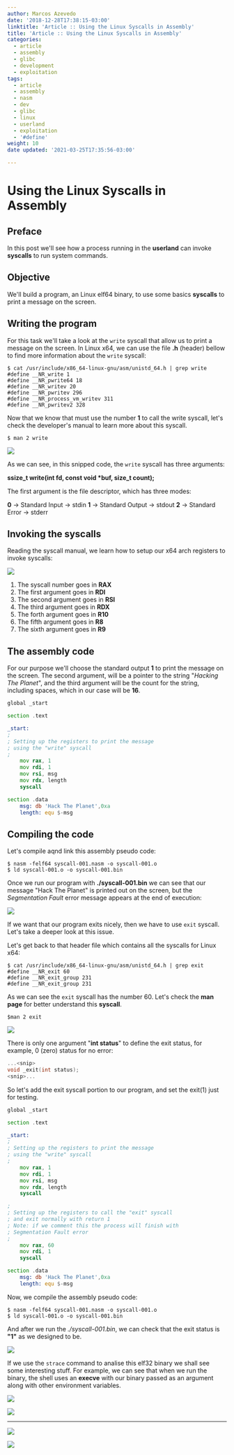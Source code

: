 ```yaml
---
author: Marcos Azevedo
date: '2018-12-28T17:38:15-03:00'
linktitle: 'Article :: Using the Linux Syscalls in Assembly'
title: 'Article :: Using the Linux Syscalls in Assembly'
categories:
  - article
  - assembly
  - glibc
  - development
  - exploitation
tags:
  - article
  - assembly
  - nasm
  - dev
  - glibc
  - linux
  - userland
  - exploitation
  - '#define'
weight: 10
date updated: '2021-03-25T17:35:56-03:00'

---
```



# Using the Linux Syscalls in Assembly
## Preface
In this post we'll see how a process running in the **userland** can invoke **syscalls** to run system commands.

## Objective
We'll build a program, an Linux elf64 binary, to use some basics **syscalls** to print a message on the screen.

## Writing the program
For this task we'll take a look at the `write` syscall that allow us to print a message on the screen.
In Linux x64, we can use the file **.h** (header) bellow to find more information about the `write` syscall:

```
$ cat /usr/include/x86_64-linux-gnu/asm/unistd_64.h | grep write
#define __NR_write 1
#define __NR_pwrite64 18
#define __NR_writev 20
#define __NR_pwritev 296
#define __NR_process_vm_writev 311
#define __NR_pwritev2 328
```

Now that we know that must use the number **1** to call the write syscall, let's check the developer's manual to learn more about this syscall.
```
$ man 2 write
```

![](../pics/write_syscall_1.png)

As we can see, in this snipped code, the `write` syscall has three arguments:

**ssize_t write(int fd, const void \*buf, size_t count);**

The first argument is the file descriptor, which has three modes:

**0** -> Standard Input -> stdin
**1** -> Standard Output -> stdout
**2** -> Standard Error -> stderr

## Invoking the syscalls
Reading the syscall manual, we learn how to setup our x64 arch registers to invoke syscalls:

![](../pics/exit_syscall_reg_1.png)

1. The syscall number goes in **RAX**
2. The first argument goes in **RDI**
3. The second argument goes in **RSI**
4. The third argument goes in **RDX**
5. The forth argument goes in **R10**
6. The fifth argument goes in **R8**
7. The sixth argument goes in **R9**


## The assembly code
For our purpose we'll choose the standard output **1** to print the message on the screen. The second argument, will be a pointer to the string "*Hacking The Planet*", and the third argument will be the count for the string, including spaces, which in our case will be **16**.

```asm
global _start

section .text

_start:
;
; Setting up the registers to print the message
; using the "write" syscall
;
	mov rax, 1
	mov rdi, 1
	mov rsi, msg
	mov rdx, length
	syscall

section .data
	msg: db 'Hack The Planet',0xa
	length: equ $-msg
```

## Compiling the code
Let's compile aqnd link this assembly pseudo code:

```
$ nasm -felf64 syscall-001.nasm -o syscall-001.o
$ ld syscall-001.o -o syscall-001.bin
```

Once we run our program with **./syscall-001.bin** we can see that our message "Hack The Planet" is printed out on the screen, but the *Segmentation Fault* error message appears at the end of execution:

![](../pics/write_syscall_2.png)


If we want that our program exits nicely, then we have to use `exit` syscall. Let's take a deeper look at this issue.

Let's get back to that header file which contains all the syscalls for Linux x64:

```
$ cat /usr/include/x86_64-linux-gnu/asm/unistd_64.h | grep exit
#define __NR_exit 60
#define __NR_exit_group 231
#define __NR_exit_group 231
```

As we can see the `exit` syscall has the number 60. Let's check the **man page** for better understand this **syscall**.

```
$man 2 exit
```

![](../pics/exit_syscall_1.png)

There is only one argument "**int status**" to define the exit status, for example, 0 (zero) status for no error:

```C
...<snip>
void _exit(int status);
<snip>...
```

So let's add the exit syscall portion to our program, and set the exit(1) just for testing.

```asm
global _start

section .text

_start:
;
; Setting up the registers to print the message
; using the "write" syscall
;
	mov rax, 1
	mov rdi, 1
	mov rsi, msg
	mov rdx, length
	syscall

;
; Setting up the registers to call the "exit" syscall
; and exit normally with return 1
; Note: if we comment this the process will finish with
; Segmentation Fault error
;
	mov rax, 60
	mov rdi, 1
	syscall

section .data
	msg: db 'Hack The Planet',0xa
	length: equ $-msg
```

Now, we compile the assembly pseudo code:

```
$ nasm -felf64 syscall-001.nasm -o syscall-001.o
$ ld syscall-001.o -o syscall-001.bin
```

And after we run the *./syscall-001.bin*, we can check that the exit status is **"1"** as we designed to be.

![](../pics/exit_syscall_2.png)

If we use the `strace` command to analise this elf32 binary we shall see some interesting stuff. For example, we can see that when we run the binary, the shell uses an **execve** with our binary passed as an argument along with other environment variables.

![](../pics/exit_syscall_3.png)

![](../pics/execve_1.png)

----
![](../pics/syscall_execution_1.png)

![](../pics/syscall_execution_2.png)
